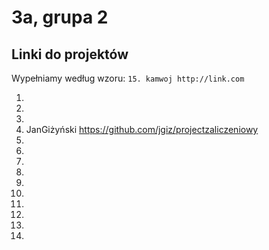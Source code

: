 # 3a, grupa 2

## Linki do projektów

Wypełniamy według wzoru:
`15. kamwoj http://link.com`

1.
2.
3.
4.   JanGiżyński https://github.com/jgiz/projectzaliczeniowy
5.
6.
7.
8.
9.
10.
11.
12.
13.
14.
